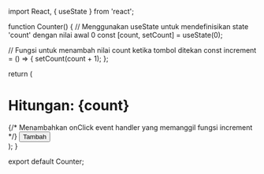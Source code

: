 import React, { useState } from 'react';

function Counter() {
  // Menggunakan useState untuk mendefinisikan state 'count' dengan nilai awal 0
  const [count, setCount] = useState(0);

  // Fungsi untuk menambah nilai count ketika tombol ditekan
  const increment = () => {
    setCount(count + 1);
  };

  return (
    <div>
      <h1>Hitungan: {count}</h1>
      {/* Menambahkan onClick event handler yang memanggil fungsi increment */}
      <button onClick={increment}>Tambah</button>
    </div>
  );
}

export default Counter;